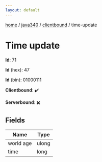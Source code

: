 ```yaml
---
layout: default
---
```


[home](/)  /  [java340](/protocol/java340)  /  [clientbound](/protocol/java340/clientbound)  /  time-update

# Time update

**Id**: 71

**Id** (hex): 47

**Id** (bin): 01000111

**Clientbound**: ✔️

**Serverbound**: ✖️

## Fields

Name | Type
---|---
world age | ulong
time | long

